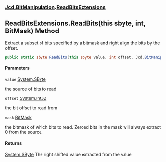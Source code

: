 ### [Jcd.BitManipulation](Jcd.BitManipulation.md 'Jcd.BitManipulation').[ReadBitsExtensions](Jcd.BitManipulation.ReadBitsExtensions.md 'Jcd.BitManipulation.ReadBitsExtensions')

## ReadBitsExtensions.ReadBits(this sbyte, int, BitMask) Method

Extract a subset of bits specified by a bitmask and right align the bits by the offset.

```csharp
public static sbyte ReadBits(this sbyte value, int offset, Jcd.BitManipulation.BitMask mask);
```
#### Parameters

<a name='Jcd.BitManipulation.ReadBitsExtensions.ReadBits(thissbyte,int,Jcd.BitManipulation.BitMask).value'></a>

`value` [System.SByte](https://docs.microsoft.com/en-us/dotnet/api/System.SByte 'System.SByte')

the source of bits to read

<a name='Jcd.BitManipulation.ReadBitsExtensions.ReadBits(thissbyte,int,Jcd.BitManipulation.BitMask).offset'></a>

`offset` [System.Int32](https://docs.microsoft.com/en-us/dotnet/api/System.Int32 'System.Int32')

the bit offset to read from

<a name='Jcd.BitManipulation.ReadBitsExtensions.ReadBits(thissbyte,int,Jcd.BitManipulation.BitMask).mask'></a>

`mask` [BitMask](Jcd.BitManipulation.BitMask.md 'Jcd.BitManipulation.BitMask')

the bitmask of which bits to read.
            Zeroed bits in the mask will always extract 0 from the source.

#### Returns

[System.SByte](https://docs.microsoft.com/en-us/dotnet/api/System.SByte 'System.SByte')
The right shifted value extracted from the value